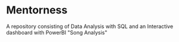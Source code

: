 # Mentorness
A repository consisting of Data Analysis with SQL and an Interactive dashboard with PowerBI "Song Analysis" 
